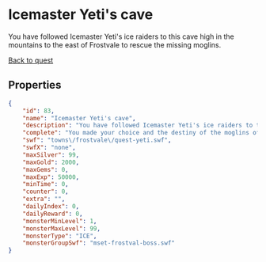# Icemaster Yeti's cave

You have followed Icemaster Yeti's ice raiders to this cave high in the mountains to the east of Frostvale to rescue the missing moglins.

[Back to quest](../quests.md)

## Properties

```json
{
    "id": 83,
    "name": "Icemaster Yeti's cave",
    "description": "You have followed Icemaster Yeti's ice raiders to this cave high in the mountains to the east of Frostvale to rescue the missing moglins.",
    "complete": "You made your choice and the destiny of the moglins of Frostvale has been set into motion.",
    "swf": "towns\/frostvale\/quest-yeti.swf",
    "swfX": "none",
    "maxSilver": 99,
    "maxGold": 2000,
    "maxGems": 0,
    "maxExp": 50000,
    "minTime": 0,
    "counter": 0,
    "extra": "",
    "dailyIndex": 0,
    "dailyReward": 0,
    "monsterMinLevel": 1,
    "monsterMaxLevel": 99,
    "monsterType": "ICE",
    "monsterGroupSwf": "mset-frostval-boss.swf"
}
```


